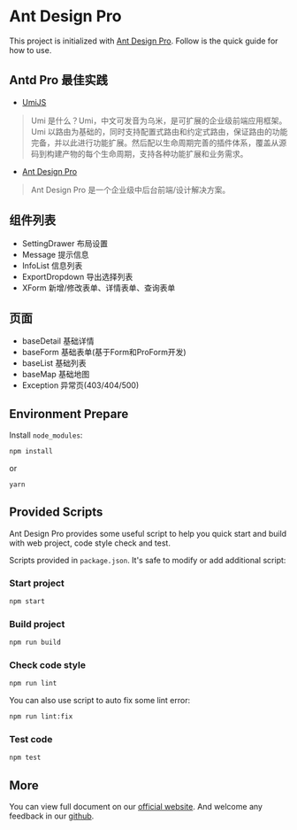 # Ant Design Pro

This project is initialized with [Ant Design Pro](https://pro.ant.design). Follow is the quick guide for how to use.

## Antd Pro 最佳实践

- [UmiJS](https://umijs.org/zh-CN/docs)

> Umi 是什么？Umi，中文可发音为乌米，是可扩展的企业级前端应用框架。Umi 以路由为基础的，同时支持配置式路由和约定式路由，保证路由的功能完备，并以此进行功能扩展。然后配以生命周期完善的插件体系，覆盖从源码到构建产物的每个生命周期，支持各种功能扩展和业务需求。

- [Ant Design Pro](https://pro.ant.design/docs/getting-started-cn)
> Ant Design Pro 是一个企业级中后台前端/设计解决方案。

## 组件列表
- SettingDrawer 布局设置
- Message 提示信息
- InfoList 信息列表
- ExportDropdown 导出选择列表
- XForm 新增/修改表单、详情表单、查询表单

## 页面
- baseDetail 基础详情
- baseForm 基础表单(基于Form和ProForm开发)
- baseList 基础列表
- baseMap 基础地图
- Exception 异常页(403/404/500)
## Environment Prepare

Install `node_modules`:

```bash
npm install
```

or

```bash
yarn
```

## Provided Scripts

Ant Design Pro provides some useful script to help you quick start and build with web project, code style check and test.

Scripts provided in `package.json`. It's safe to modify or add additional script:

### Start project

```bash
npm start
```

### Build project

```bash
npm run build
```

### Check code style

```bash
npm run lint
```

You can also use script to auto fix some lint error:

```bash
npm run lint:fix
```

### Test code

```bash
npm test
```

## More

You can view full document on our [official website](https://pro.ant.design). And welcome any feedback in our [github](https://github.com/ant-design/ant-design-pro).
